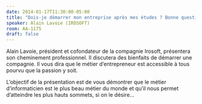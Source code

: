 ```yaml
---
date: 2014-01-17T11:30:00-05:00
title: "Dois-je démarrer mon entreprise après mes études ? Bonne question !"
speaker: Alain Lavoie (IROSOFT)
room: AA-1175
draft: false
---
```


Alain Lavoie, président et cofondateur de la compagnie Irosoft, présentera son cheminement professionnel.
Il discutera des bienfaits de démarrer une compagnie.
Il vous dira que le métier d’entrepreneur est accessible à tous pourvu que la passion y soit.

L’objectif de la présentation est de vous démontrer que le métier d’informaticien est le plus beau métier du monde et qu’il nous permet d’atteindre les plus hauts sommets, si on le désire...
